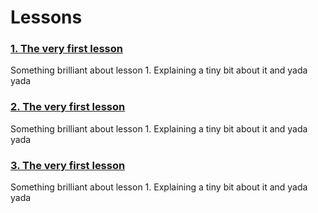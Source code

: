 # Lessons

### [1. The very first lesson](Lesson-1/)
Something brilliant about lesson 1. Explaining a tiny bit about it and yada yada

### [2. The very first lesson](Lesson-2/)
Something brilliant about lesson 1. Explaining a tiny bit about it and yada yada 

### [3. The very first lesson](Lesson-3/)
Something brilliant about lesson 1. Explaining a tiny bit about it and yada yada